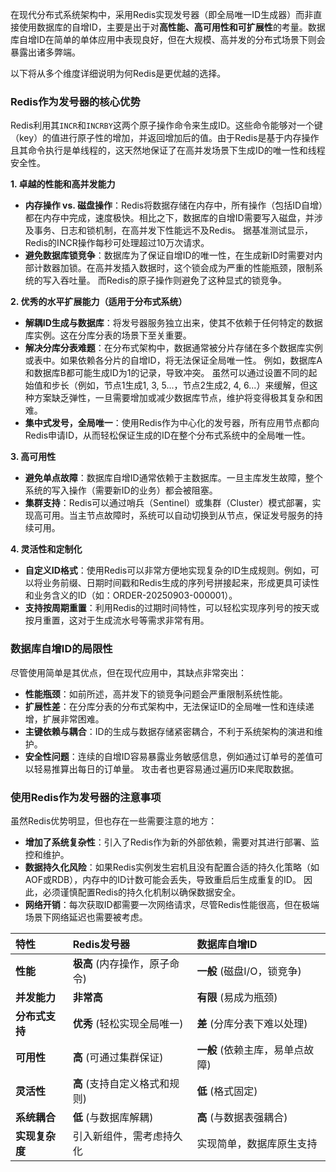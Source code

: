 
在现代分布式系统架构中，采用Redis实现发号器（即全局唯一ID生成器）而非直接使用数据库的自增ID，主要是出于对**高性能、高可用性和可扩展性**的考量。数据库自增ID在简单的单体应用中表现良好，但在大规模、高并发的分布式场景下则会暴露出诸多弊端。

以下将从多个维度详细说明为何Redis是更优越的选择。

### Redis作为发号器的核心优势

Redis利用其`INCR`和`INCRBY`这两个原子操作命令来生成ID。这些命令能够对一个键（key）的值进行原子性的增加，并返回增加后的值。由于Redis是基于内存操作且其命令执行是单线程的，这天然地保证了在高并发场景下生成ID的唯一性和线程安全性。

**1. 卓越的性能和高并发能力**
*   **内存操作 vs. 磁盘操作**：Redis将数据存储在内存中，所有操作（包括ID自增）都在内存中完成，速度极快。相比之下，数据库的自增ID需要写入磁盘，并涉及事务、日志和锁机制，在高并发下性能远不及Redis。 据基准测试显示，Redis的INCR操作每秒可处理超过10万次请求。
*   **避免数据库锁竞争**：数据库为了保证自增ID的唯一性，在生成新ID时需要对内部计数器加锁。在高并发插入数据时，这个锁会成为严重的性能瓶颈，限制系统的写入吞吐量。 而Redis的原子操作则避免了这种显式的锁竞争。

**2. 优秀的水平扩展能力（适用于分布式系统）**
*   **解耦ID生成与数据库**：将发号器服务独立出来，使其不依赖于任何特定的数据库实例。这在分库分表的场景下至关重要。
*   **解决分库分表难题**：在分布式架构中，数据通常被分片存储在多个数据库实例或表中。如果依赖各分片的自增ID，将无法保证全局唯一性。 例如，数据库A和数据库B都可能生成ID为1的记录，导致冲突。 虽然可以通过设置不同的起始值和步长（例如，节点1生成1, 3, 5...，节点2生成2, 4, 6...）来缓解，但这种方案缺乏弹性，一旦需要增加或减少数据库节点，维护将变得极其复杂和困难。
*   **集中式发号，全局唯一**：使用Redis作为中心化的发号器，所有应用节点都向Redis申请ID，从而轻松保证生成的ID在整个分布式系统中的全局唯一性。

**3. 高可用性**
*   **避免单点故障**：数据库自增ID通常依赖于主数据库。一旦主库发生故障，整个系统的写入操作（需要新ID的业务）都会被阻塞。
*   **集群支持**：Redis可以通过哨兵（Sentinel）或集群（Cluster）模式部署，实现高可用。当主节点故障时，系统可以自动切换到从节点，保证发号服务的持续可用。

**4. 灵活性和定制化**
*   **自定义ID格式**：使用Redis可以非常方便地实现复杂的ID生成规则。例如，可以将业务前缀、日期时间戳和Redis生成的序列号拼接起来，形成更具可读性和业务含义的ID（如：ORDER-20250903-000001）。
*   **支持按周期重置**：利用Redis的过期时间特性，可以轻松实现序列号的按天或按月重置，这对于生成流水号等需求非常有用。

### 数据库自增ID的局限性

尽管使用简单是其优点，但在现代应用中，其缺点非常突出：

*   **性能瓶颈**：如前所述，高并发下的锁竞争问题会严重限制系统性能。
*   **扩展性差**：在分库分表的分布式架构中，无法保证ID的全局唯一性和连续递增，扩展非常困难。
*   **主键依赖与耦合**：ID的生成与数据存储紧密耦合，不利于系统架构的演进和维护。
*   **安全性问题**：连续的自增ID容易暴露业务敏感信息，例如通过订单号的差值可以轻易推算出每日的订单量。 攻击者也更容易通过遍历ID来爬取数据。

### 使用Redis作为发号器的注意事项

虽然Redis优势明显，但也存在一些需要注意的地方：

*   **增加了系统复杂性**：引入了Redis作为新的外部依赖，需要对其进行部署、监控和维护。
*   **数据持久化风险**：如果Redis实例发生宕机且没有配置合适的持久化策略（如AOF或RDB），内存中的ID计数可能会丢失，导致重启后生成重复的ID。 因此，必须谨慎配置Redis的持久化机制以确保数据安全。
*   **网络开销**：每次获取ID都需要一次网络请求，尽管Redis性能很高，但在极端场景下网络延迟也需要被考虑。

| 特性 | Redis发号器 | 数据库自增ID |
| :--- | :--- | :--- |
| **性能** | **极高** (内存操作，原子命令) | **一般** (磁盘I/O，锁竞争) |
| **并发能力** | **非常高** | **有限** (易成为瓶颈) |
| **分布式支持** | **优秀** (轻松实现全局唯一) | **差** (分库分表下难以处理) |
| **可用性** | **高** (可通过集群保证) | **一般** (依赖主库，易单点故障) |
| **灵活性** | **高** (支持自定义格式和规则) | **低** (格式固定) |
| **系统耦合** | **低** (与数据库解耦) | **高** (与数据表强耦合) |
| **实现复杂度** | 引入新组件，需考虑持久化 | 实现简单，数据库原生支持 |
